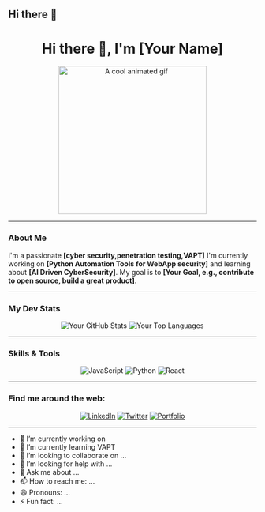## Hi there 👋
<h1 align="center">Hi there 👋, I'm [Your Name]</h1>
<p align="center">
  <img src="https://media.giphy.com/media/your-cool-gif.gif" width="300" alt="A cool animated gif" />
</p>

---

### About Me

I'm a passionate **[cyber security,penetration testing,VAPT]** I'm currently working on **[Python Automation Tools for WebApp security]** and learning about **[AI Driven CyberSecurity]**. My goal is to **[Your Goal, e.g., contribute to open source, build a great product]**.

---

### My Dev Stats

<p align="center">
  <img src="https://github-readme-stats.vercel.app/api?username=[Your-GitHub-Username]&show_icons=true&theme=radical" alt="Your GitHub Stats" />
  <img src="https://github-readme-stats.vercel.app/api/top-langs/?username=[Your-GitHub-Username]&theme=radical" alt="Your Top Languages" />
</p>

---

### Skills & Tools

<p align="center">
  <img src="https://img.shields.io/badge/JavaScript-F7DF1E?style=for-the-badge&logo=javascript&logoColor=black" alt="JavaScript" />
  <img src="https://img.shields.io/badge/Python-3776AB?style=for-the-badge&logo=python&logoColor=white" alt="Python" />
  <img src="https://img.shields.io/badge/React-61DAFB?style=for-the-badge&logo=react&logoColor=black" alt="React" />
</p>

---

### Find me around the web:

<p align="center">
  <a href="www.linkedin.com/in/veetarag-patil"><img src="https://img.shields.io/badge/LinkedIn-0077B5?style=for-the-badge&logo=linkedin&logoColor=white" alt="LinkedIn" /></a>
  <a href="https://twitter.com/[your-twitter]"><img src="https://img.shields.io/badge/Twitter-1DA1F2?style=for-the-badge&logo=twitter&logoColor=white" alt="Twitter" /></a>
  <a href="[https://your-personal-website.com](https://veetaragpatil.netlify.app/)"><img src="https://img.shields.io/badge/Portfolio-FF5722?style=for-the-badge&logo=html5&logoColor=white" alt="Portfolio" /></a>
</p>

---

- 🔭 I’m currently working on 
- 🌱 I’m currently learning VAPT
- 👯 I’m looking to collaborate on ...
- 🤔 I’m looking for help with ...
- 💬 Ask me about ...
- 📫 How to reach me: ...
- 😄 Pronouns: ...
- ⚡ Fun fact: ...

<!--
**veetaragpatil/veetaragpatil** is a ✨ _special_ ✨ repository because its `README.md` (this file) appears on your GitHub profile.

Here are some ideas to get you started:

- 🔭 I’m currently working on ...
- 🌱 I’m currently learning ...
- 👯 I’m looking to collaborate on ...
- 🤔 I’m looking for help with ...
- 💬 Ask me about ...
- 📫 How to reach me: ...
- 😄 Pronouns: ...
- ⚡ Fun fact: ...
-->
